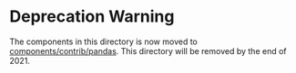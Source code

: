 # Deprecation Warning 

The components in this directory is now moved to [components/contrib/pandas](https://github.com/kubeflow/pipelines/tree/master/components/contrib/pandas). This directory will be removed by the end of 2021.
